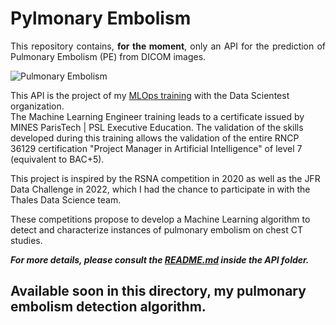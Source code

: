 # Pylmonary Embolism 

<p style="text-align: justify;">This repository contains, <b>for the moment</b>, only an API for the prediction of Pulmonary Embolism (PE) from DICOM images.</p>

![Pulmonary Embolism](./img/grad_cam.gif#center)

<p style="text-align: justify;">

This API is the project of my [MLOps training](https://datascientest.com/formation-ml-ops) with the Data Scientest organization.   
The Machine Learning Engineer training leads to a certificate issued by MINES ParisTech | PSL Executive Education. The validation of the skills developed during this training allows the validation of the entire RNCP 36129 certification "Project Manager in Artificial Intelligence" of level 7 (equivalent to BAC+5).

This project is inspired by the RSNA competition in 2020 as well as the JFR Data Challenge in 2022, which I had the chance to participate in with the Thales Data Science team. 

These competitions propose to develop a Machine Learning algorithm to detect and characterize instances of pulmonary embolism on chest CT studies.

***For more details, please consult the [README.md](https://github.com/Gladouu/Pulmonary-Embolism/tree/main/API/README.md) inside the API folder.***

## Available soon in this directory, my pulmonary embolism detection algorithm.

</p>
